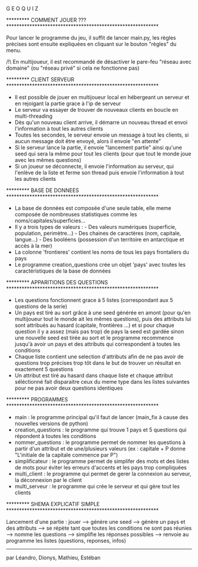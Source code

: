 G E O Q U I Z 

********* COMMENT JOUER ??? ***********************************************************

Pour lancer le programme du jeu, il suffit de lancer main.py, les règles précises sont ensuite expliquées en cliquant sur le bouton "règles" du menu.

/!\ En multijoueur, il est recommandé de désactiver le pare-feu "réseau avec domaine" (ou "réseau privé" si cela ne fonctionne pas)

********* CLIENT SERVEUR ***********************************************************

- Il est possible de jouer en multijoueur local en hébergeant un serveur et en rejoigant la partie grace à l'ip de serveur
- Le serveur va essayer de trouver de nouveaux clients en boucle en multi-threading
- Dès qu'un nouveau client arrive, il démarre un nouveau thread et envoi l'information à tout les autres clients
- Toutes les secondes, le serveur envoie un message à tout les clients, si aucun message doit être envoyé, alors il envoie "en attente"
- Si le serveur lance la partie, il envoie "lancement partie" ainsi qu'une seed qui sera la même pour tout les clients (pour que tout le monde joue avec les mêmes questions)
- Si un joueur se déconnecte, il envoie l'information au serveur, qui l'enlève de la liste et ferme son thread puis envoie l'information à tout les autres clients


********* BASE DE DONNEES ***********************************************************

- La base de données est composée d'une seule table, elle meme composée de nombreuses statistiques comme les noms/capitales/superficies...
- Il y a trois types de valeurs :
  				- Des valeurs numériques (superficie, population, perimètre...)
				- Des chaines de caractères (nom, capitale, langue...)
				- Des booléens (possession d'un territoire en antarctique et accès à la mer)
- La colonne 'frontieres' contient les noms de tous les pays frontaliers du pays
- Le programme creation_questions crée un objet 'pays' avec toutes les caractéristiques de la base de données


********* APPARITIONS DES QUESTIONS ***********************************************************

- Les questions fonctionnent grace à 5 listes (correspondant aux 5 questions de la serie)
- Un pays est tiré au sort grâce à une seed générée en amont (pour qu'en multijoueur tout le monde ait les mêmes questions), puis des attributs lui sont attribués au hasard (capitale, frontières ...) et si pour chaque question il y a assez (mais pas trop) de pays la seed est gardée sinon une nouvelle seed est tirée au sort et le programme recommence jusqu'à avoir un pays et des attributs qui correspondent à toutes les conditions
- Chaque liste contient une selection d'attributs afin de ne pas avoir de questions trop précises trop tôt dans le but de trouver un résultat en exactement 5 questions
- Un attribut est tiré au hasard dans chaque liste et chaque attribut séléctionné fait disparaitre ceux du meme type dans les listes suivantes pour ne pas avoir deux questions identiques


********* PROGRAMMES ***********************************************************

- main : le programme principal qu'il faut de lancer (main_fix à cause des nouvelles versions de python)
- creation_questions : le programme qui trouve 1 pays et 5 questions qui répondent à toutes les conditions
- nommer_questions : le programme permet de nommer les questions à partir d'un attribut et de une/plusieurs valeurs (ex : capitale + P donne "L'initiale de la capitale commence par P")
- simplificateur : le programme permet de simplifer des mots et des listes de mots pour éviter les erreurs d'accents et les pays trop compliquées
- multi_client : le programme qui permet de gerer la connexion au serveur, la déconnexion par le client
- multi_serveur : le programme qui crée le serveur et qui gère tout les clients


********* SHEMA EXPLICATIF SIMPLE ***********************************************************

Lancement d'une partie : jouer --> génère une seed --> génère un pays et des attributs --> se répète tant que toutes les conditions ne sont pas réunies --> nomme les questions --> simplifie les réponses possibles --> renvoie au programme les listes (questions, reponses, infos)


********************************************************************

par Léandro, Dionys, Mathieu, Estéban
